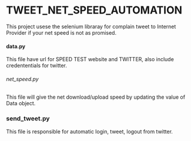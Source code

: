 # TWEET_NET_SPEED_AUTOMATION
This project usese the selenium libraray for complain tweet to Internet Provider if your net speed is not as promised.

#### data.py #####
This file have url for SPEED TEST website and  TWITTER, also include credententials for twitter.

###### net_speed.py #########
This file will give the net download/upload speed by updating the value of Data object.

### send_tweet.py ##########
This file is responsible for automatic login, tweet, logout from twitter.
